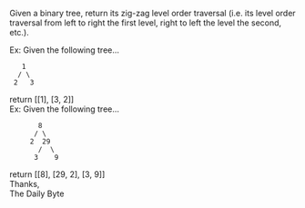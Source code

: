 Given a binary tree, return its zig-zag level order traversal (i.e. its level order traversal from left to right the first level, right to left the level the second, etc.).

Ex: Given the following tree…

       1
      / \
     2   3
return [[1], [3, 2]]     
Ex: Given the following tree…   

           8
          / \
         2  29
           /  \
          3    9
return [[8], [29, 2], [3, 9]]    
Thanks,    
The Daily Byte

